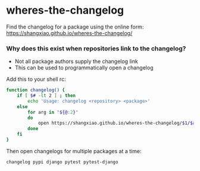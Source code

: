 # wheres-the-changelog

Find the changelog for a package using the online form: https://shangxiao.github.io/wheres-the-changelog/

### Why does this exist when repositories link to the changelog?

 - Not all package authors supply the changelog link
 - This can be used to programmatically open a changelog


Add this to your shell rc:

```sh
function changelog() {
    if [ $# -lt 2 ] ; then
        echo 'Usage: changelog <repository> <package>'
    else
        for arg in "${@:2}"
        do
            open https://shangxiao.github.io/wheres-the-changelog/$1/$arg.html
        done
    fi
}
```

Then open changelogs for multiple packages at a time:

```sh
changelog pypi django pytest pytest-django
```
